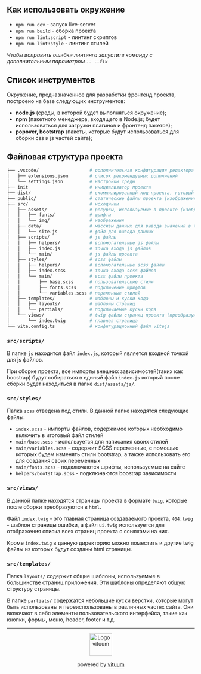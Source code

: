 ## Как использовать окружение

- `npm run dev` - запуск live-server
- `npm run build` - сборка проекта
- `npm run lint:script` - линтинг скриптов
- `npm run lint:style` - линтинг стилей

*Чтобы исправить ошибки линтинга запустите команду с дополнительным параметром `-- --fix`*

## Список инструментов

Окружение, предназначенное для разработки фронтенд проекта, построено на базе следующих инструментов:

- **node.js** (среды, в которой будет выполняться окружение);
- **npm** (пакетного менеджера, входящего в Node.js; будет использоваться для загрузки плагинов и фронтенд
  пакетов);
- **popover, bootstrap** (пакеты, которые будут использоваться для сборки css и js частей сайта);

## Файловая структура проекта

```bash
├── .vscode/                   # дополнительная конфигурация редактора vs code
│   ├── extensions.json        # список рекомендуемых дополнений
│   └── settings.json          # настройки среды
├── init                       # инициализатор проекта
├── dist/                      # скомпилированный код проекта, готовый для размещения на сервере
├── public/                    # статические файлы проекта (изображения, видео и т.д.)
├── src/                       # исходники
│   ├── assets/                # ресурсы, используемые в проекте (изображения, шрифты и т.д.)
│   │   ├── fonts/             # шрифты
│   │   └── img/               # изображения
│   ├── data/                  # массивы данных для вывода значений в twig файлах
│   │   └── site.js            # файл для вывода данных
│   ├── scripts/               # js файлы
│   │   ├── helpers/           # вспомогательные js файлы
│   │   ├── index.js           # точка входа js файлов
│   │   └── main/              # js файлы проекта
│   ├── styles/                # scss файлы
│   │   ├── helpers/           # вспомогательные scss файлы
│   │   ├── index.scss         # точка входа scss файлов
│   │   └── main/              # scss файлы проекта
│   │       ├── base.scss      # пользовательские стили
│   │       ├── fonts.scss     # подключение шрифтов
│   │       └── variables.scss # переменные стилей
│   ├── templates/             # шаблоны и куски кода
│   │   ├── layouts/           # шаблоны страниц
│   │   └── partials/          # подключаемые куски кода
│   └── views/                 # twig файлы страниц проекта (преобразуются в html)
│       └── index.twig         # главная страница
└── vite.config.ts             # конфигурационный файл vitejs
```

### `src/scripts/`

В папке `js` находится файл `index.js`, который является входной точкой для js файлов.

При сборке проекта, все импорты внешних зависимостей(таких как boostrap) будут собираться в единый файл `index.js` который после сборки будет находиться в папке `dist/assets/js/`.

### `src/styles/`

Папка `scss` отведена под стили. В данной папке находятся следующие файлы:

- `index.scss` - импорты файлов, содержимое которых необходимо включить в итоговый файл стилей
- `main/base.scss` - используется для написания своих стилей
- `main/variables.scss` - содержит SCSS переменные, с помощью которых будем изменять стили bootstrap, а также использовать
  его для создания своих переменных
- `main/fonts.scss` - подключаются шрифты, используемые на сайте
- `helpers/bootstrap.scss` - подключаются boostrap зависимости

### `src/views/`

В данной папке находятся страницы проекта в формате `twig`, которые после сборки преобразуются в `html`.

Файл `index.twig` - это главная страница создаваемого проекта, `404.twig` - шаблон страницы ошибки, а файл `ui.twig` используется для отображения списка всех страниц проекта с ссылками на них.

Кроме `index.twig` в данную директорию можно поместить и другие twig файлы из которых будут созданы html страницы.

### `src/templates/`

Папка `layouts/` содержит общие шаблоны, используемые в большинстве страниц приложения. Эти шаблоны определяют общую структуру страницы.

В папке `partials/` содержатся небольшие куски верстки, которые могут быть использованы и переиспользованы в различных частях сайта. Они включают в себя элементы пользовательского интерфейса, такие как кнопки, формы, меню, header, footer и т.д.

---

<p align="center">
  <a href="https://vituum.dev/" target="_blank" rel="noopener noreferrer">
    <img width="60" src="https://avatars.githubusercontent.com/u/109584961" alt="Logo vituum">
  </a>
</p>
<p align="center">powered by <a href="https://vituum.dev/" target="_blank" rel="noopener noreferrer">vituum</a></p>
